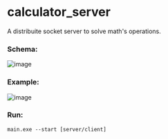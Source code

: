 # calculator_server
A distribuite socket server to solve math's operations.

### Schema:

![image](https://github.com/PyMarcus/calculator_server/assets/88283829/8260ab66-5f75-4960-88ce-e63a1ef8ac75)


### Example:

![image](https://github.com/PyMarcus/calculator_server/assets/88283829/8ba18412-9963-4c2c-b555-ba2589315481)


### Run:

    main.exe --start [server/client]

